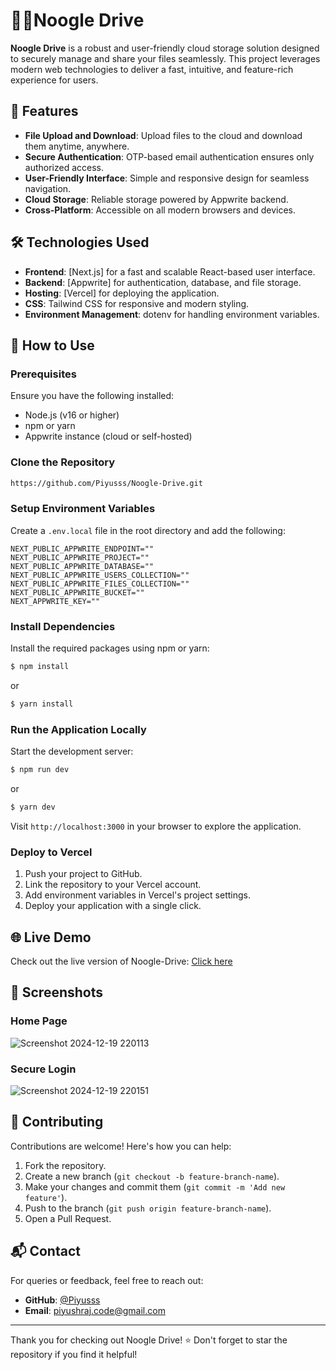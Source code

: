 # ✍🏻Noogle Drive

**Noogle Drive** is a robust and user-friendly cloud storage solution designed to securely manage and share your files seamlessly. This project leverages modern web technologies to deliver a fast, intuitive, and feature-rich experience for users.

## 🚀 Features
- **File Upload and Download**: Upload files to the cloud and download them anytime, anywhere.
- **Secure Authentication**: OTP-based email authentication ensures only authorized access.
- **User-Friendly Interface**: Simple and responsive design for seamless navigation.
- **Cloud Storage**: Reliable storage powered by Appwrite backend.
- **Cross-Platform**: Accessible on all modern browsers and devices.

## 🛠️ Technologies Used

- **Frontend**: [Next.js] for a fast and scalable React-based user interface.
- **Backend**: [Appwrite] for authentication, database, and file storage.
- **Hosting**: [Vercel] for deploying the application.
- **CSS**: Tailwind CSS for responsive and modern styling.
- **Environment Management**: dotenv for handling environment variables.

## 🎯 How to Use

### Prerequisites

Ensure you have the following installed:
- Node.js (v16 or higher)
- npm or yarn
- Appwrite instance (cloud or self-hosted)

### Clone the Repository

```bash
https://github.com/Piyusss/Noogle-Drive.git
```

### Setup Environment Variables

Create a `.env.local` file in the root directory and add the following:

```env
NEXT_PUBLIC_APPWRITE_ENDPOINT=""
NEXT_PUBLIC_APPWRITE_PROJECT=""
NEXT_PUBLIC_APPWRITE_DATABASE=""
NEXT_PUBLIC_APPWRITE_USERS_COLLECTION=""
NEXT_PUBLIC_APPWRITE_FILES_COLLECTION=""
NEXT_PUBLIC_APPWRITE_BUCKET=""
NEXT_APPWRITE_KEY=""
```

### Install Dependencies

Install the required packages using npm or yarn:

```bash
$ npm install
```

or

```bash
$ yarn install
```

### Run the Application Locally

Start the development server:

```bash
$ npm run dev
```

or

```bash
$ yarn dev
```

Visit `http://localhost:3000` in your browser to explore the application.

### Deploy to Vercel

1. Push your project to GitHub.
2. Link the repository to your Vercel account.
3. Add environment variables in Vercel's project settings.
4. Deploy your application with a single click.

## 🌐 Live Demo

<p>Check out the live version of Noogle-Drive: <a href="https://noogle-drive.vercel.app/" target="_blank" rel="noopener noreferrer">Click here</a> </p>


## 📸 Screenshots

### Home Page
![Screenshot 2024-12-19 220113](https://github.com/user-attachments/assets/079db200-301d-4dff-b138-5aeb8541f5fd)

### Secure Login
![Screenshot 2024-12-19 220151](https://github.com/user-attachments/assets/8b741294-fa58-48c5-a24d-e069485854fc)

## 🤝 Contributing

Contributions are welcome! Here's how you can help:

1. Fork the repository.
2. Create a new branch (`git checkout -b feature-branch-name`).
3. Make your changes and commit them (`git commit -m 'Add new feature'`).
4. Push to the branch (`git push origin feature-branch-name`).
5. Open a Pull Request.

## 📬 Contact

For queries or feedback, feel free to reach out:

- **GitHub**: [@Piyusss](https://github.com/Piyusss)
- **Email**: [piyushraj.code@gmail.com](mailto:piyushraj.code@gmail.com)

---

Thank you for checking out Noogle Drive! ⭐ Don't forget to star the repository if you find it helpful!

